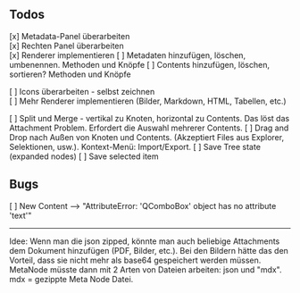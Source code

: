 ## Todos

[x] Metadata-Panel überarbeiten  
[x] Rechten Panel überarbeiten  
[x] Renderer implementieren 
[ ] Metadaten hinzufügen, löschen, umbenennen. Methoden und Knöpfe
[ ] Contents hinzufügen, löschen, sortieren? Methoden und Knöpfe

[ ] Icons überarbeiten - selbst zeichnen  
[ ] Mehr Renderer implementieren (Bilder, Markdown, HTML, Tabellen, etc.)

[ ] Split und Merge - vertikal zu Knoten, horizontal zu Contents. Das löst das Attachment Problem. Erfordert die Auswahl mehrerer Contents.
[ ] Drag and Drop nach Außen von Knoten und Contents. (Akzeptiert Files aus Explorer, Selektionen, usw.). Kontext-Menü: Import/Export.
[ ] Save Tree state (expanded nodes)
[ ] Save selected item
## Bugs
[ ] New Content --> "AttributeError: 'QComboBox' object has no attribute 'text'"


---
Idee: Wenn man die json zipped, könnte man auch beliebige Attachments dem Dokument hinzufügen (PDF, Bilder, etc.). Bei den Bildern hätte das den Vorteil, dass sie nicht mehr als base64 gespeichert werden müssen. MetaNode müsste dann mit 2 Arten von Dateien arbeiten: json und "mdx". mdx = gezippte Meta Node Datei.